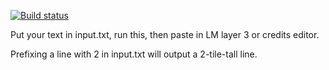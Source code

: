 [![Build status](https://ci.appveyor.com/api/projects/status/e5mgaivt1sloo0p9?svg=true)](https://ci.appveyor.com/project/spooonsss/smw-text2lm-l3)

Put your text in input.txt, run this, then paste in LM layer 3 or credits editor.

Prefixing a line with 2 in input.txt will output a 2-tile-tall line.
